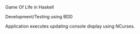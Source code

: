 Game Of Life in Haskell

Development/Testing using BDD

Application executes updating console display using NCurses.